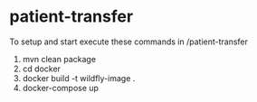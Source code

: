 # patient-transfer

To setup and start execute these commands in /patient-transfer
1. mvn clean package
2. cd docker
3. docker build -t wildfly-image .
4. docker-compose up

